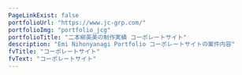 ```yaml
---
PageLinkExist: false
portfolioUrl: "https://www.jc-grp.com/"
portfolioImg: "portfolio_jcg"
portfolioTitle: "二本柳英美の制作実績 コーポレートサイト"
description: "Emi Nihonyanagi Portfolio コーポレートサイトの案件内容"
fvTitle: "コーポレートサイト"
fvText: "コーポレートサイト"
---
```


